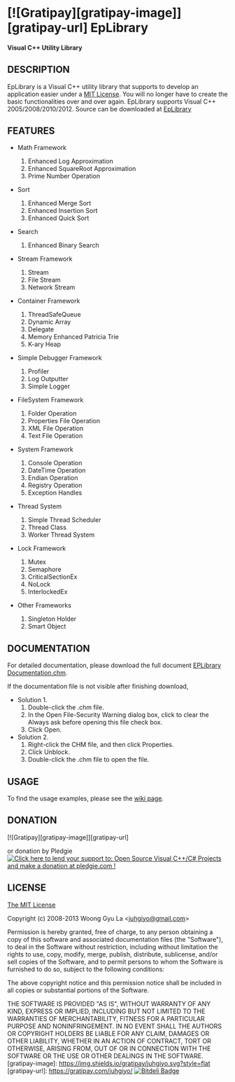 [![Gratipay][gratipay-image]][gratipay-url]
EpLibrary
=======================
#### Visual C++ Utility Library ####


DESCRIPTION
-----------

EpLibrary is a Visual C++ utility library that supports to develop an application easier under a [MIT License](http://opensource.org/licenses/mit-license.php).
You will no longer have to create the basic functionalities over and over again. 
EpLibrary supports Visual C++ 2005/2008/2010/2012.
Source can be downloaded at [EpLibrary](http://github.com/juhgiyo/eplibrary)


FEATURES
--------

* Math Framework
  1. Enhanced Log Approximation
  2. Enhanced SquareRoot Approximation
  3. Prime Number Operation

* Sort
  1. Enhanced Merge Sort
  2. Enhanced Insertion Sort
  3. Enhanced Quick Sort

* Search
  1. Enhanced Binary Search

* Stream Framework
  1. Stream
  2. File Stream
  3. Network Stream

* Container Framework
  1. ThreadSafeQueue
  2. Dynamic Array
  3. Delegate
  4. Memory Enhanced Patricia Trie
  5. K-ary Heap

* Simple Debugger Framework
  1. Profiler
  2. Log Outputter
  3. Simple Logger

* FileSystem Framework
  1. Folder Operation
  2. Properties File Operation
  3. XML File Operation
  4. Text File Operation

* System Framework
  1. Console Operation
  2. DateTime Operation
  3. Endian Operation
  4. Registry Operation
  5. Exception Handles

* Thread System
  1. Simple Thread Scheduler
  2. Thread Class
  3. Worker Thread System

* Lock Framework
  1. Mutex
  2. Semaphore
  3. CriticalSectionEx
  4. NoLock
  5. InterlockedEx

* Other Frameworks
  1. Singleton Holder
  2. Smart Object

DOCUMENTATION
-------------

For detailed documentation, please download the full document [EPLibrary Documentation.chm](https://s3.amazonaws.com/elasticbeanstalk-us-east-1-052504677345/Downloads/EpLibrary/EpLibrary+Documentation.chm).

If the documentation file is not visible after finishing download,
* Solution 1.
  1. Double-click the .chm file.
  2. In the Open File-Security Warning dialog box, click to clear the Always ask before opening this file check box.
  3. Click Open.
* Solution 2.
  1. Right-click the CHM file, and then click Properties.
  2. Click Unblock.
  3. Double-click the .chm file to open the file.


USAGE
-----

To find the usage examples, please see the [wiki page](https://github.com/juhgiyo/EpLibrary/wiki).


DONATION
-----
[![Gratipay][gratipay-image]][gratipay-url]

or donation by Pledgie  
<a href='https://pledgie.com/campaigns/27762'><img alt='Click here to lend your support to: Open Source Visual C++/C# Projects and make a donation at pledgie.com !' src='https://pledgie.com/campaigns/27762.png?skin_name=chrome' border='0' ></a>


LICENSE
-------

[The MIT License](http://opensource.org/licenses/mit-license.php)

Copyright (c) 2008-2013 Woong Gyu La <[juhgiyo@gmail.com](mailto:juhgiyo@gmail.com)>

Permission is hereby granted, free of charge, to any person obtaining a copy
of this software and associated documentation files (the "Software"), to deal
in the Software without restriction, including without limitation the rights
to use, copy, modify, merge, publish, distribute, sublicense, and/or sell
copies of the Software, and to permit persons to whom the Software is
furnished to do so, subject to the following conditions:

The above copyright notice and this permission notice shall be included in
all copies or substantial portions of the Software.

THE SOFTWARE IS PROVIDED "AS IS", WITHOUT WARRANTY OF ANY KIND, EXPRESS OR
IMPLIED, INCLUDING BUT NOT LIMITED TO THE WARRANTIES OF MERCHANTABILITY,
FITNESS FOR A PARTICULAR PURPOSE AND NONINFRINGEMENT. IN NO EVENT SHALL THE
AUTHORS OR COPYRIGHT HOLDERS BE LIABLE FOR ANY CLAIM, DAMAGES OR OTHER
LIABILITY, WHETHER IN AN ACTION OF CONTRACT, TORT OR OTHERWISE, ARISING FROM,
OUT OF OR IN CONNECTION WITH THE SOFTWARE OR THE USE OR OTHER DEALINGS IN
THE SOFTWARE.
[gratipay-image]: https://img.shields.io/gratipay/juhgiyo.svg?style=flat
[gratipay-url]: https://gratipay.com/juhgiyo/
[![Bitdeli Badge](https://d2weczhvl823v0.cloudfront.net/juhgiyo/eplibrary/trend.png)](https://bitdeli.com/free "Bitdeli Badge")
